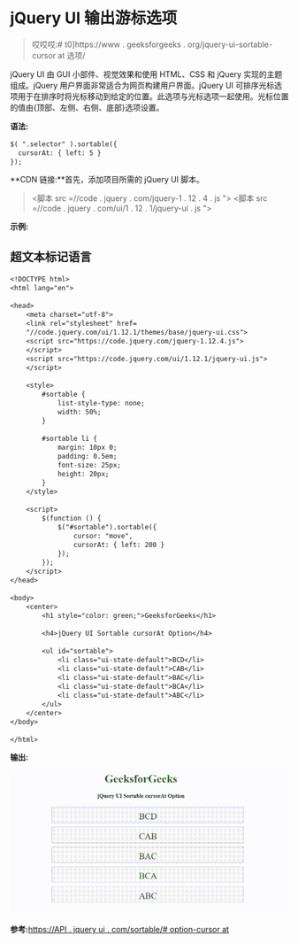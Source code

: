 # jQuery UI 输出游标选项

> 哎哎哎:# t0]https://www . geeksforgeeks . org/jquery-ui-sortable-cursor at 选项/

jQuery UI 由 GUI 小部件、视觉效果和使用 HTML、CSS 和 jQuery 实现的主题组成。jQuery 用户界面非常适合为网页构建用户界面。jQuery UI 可排序光标选项用于在排序时将光标移动到给定的位置。此选项与光标选项一起使用。光标位置的值由{顶部、左侧、右侧、底部}选项设置。

**语法:**

```
$( ".selector" ).sortable({
  cursorAt: { left: 5 }
});
```

**CDN 链接:**首先，添加项目所需的 jQuery UI 脚本。

> <link rel="”stylesheet”" href="”//code.jquery.com/ui/1.12.1/themes/smoothness/jquery-ui.css”">
> <脚本 src =//code . jquery . com/jquery-1 . 12 . 4 . js "></脚本>
> <脚本 src =//code . jquery . com/ui/1 . 12 . 1/jquery-ui . js "></脚本>

**示例:**

## 超文本标记语言

```
<!DOCTYPE html>
<html lang="en">

<head>
    <meta charset="utf-8">
    <link rel="stylesheet" href=
    "//code.jquery.com/ui/1.12.1/themes/base/jquery-ui.css">
    <script src="https://code.jquery.com/jquery-1.12.4.js">
    </script>
    <script src="https://code.jquery.com/ui/1.12.1/jquery-ui.js">
    </script>

    <style>
        #sortable {
            list-style-type: none;
            width: 50%;
        }

        #sortable li {
            margin: 10px 0;
            padding: 0.5em;
            font-size: 25px;
            height: 20px;
        }
    </style>

    <script>
        $(function () {
            $("#sortable").sortable({
                cursor: "move",
                cursorAt: { left: 200 }
            });
        });
    </script>
</head>

<body>
    <center>
        <h1 style="color: green;">GeeksforGeeks</h1>

        <h4>jQuery UI Sortable cursorAt Option</h4>

        <ul id="sortable">
            <li class="ui-state-default">BCD</li>
            <li class="ui-state-default">CAB</li>
            <li class="ui-state-default">BAC</li>
            <li class="ui-state-default">BCA</li>
            <li class="ui-state-default">ABC</li>
        </ul>
    </center>
</body>

</html>
```

**输出:**

![](img/9549d98ba8bb5f701966b972c34d2dad.png)

**参考:**[https://API . jquery ui . com/sortable/# option-cursor at](https://api.jqueryui.com/sortable/#option-cursorAt)